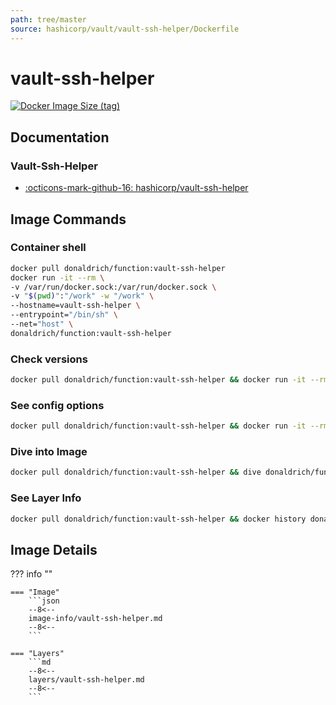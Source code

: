 ```yaml
---
path: tree/master
source: hashicorp/vault/vault-ssh-helper/Dockerfile
---
```


# vault-ssh-helper

[![Docker Image Size (tag)](https://img.shields.io/docker/image-size/donaldrich/function/vault-ssh-helper?color=blue&label=donaldrich/function:vault-ssh-helper&logo=docker&style=flat-square)](https://hub.docker.com/r/donaldrich/function/vault-ssh-helper)

## Documentation

### Vault-Ssh-Helper

- [:octicons-mark-github-16: hashicorp/vault-ssh-helper](https://github.com/hashicorp/vault-ssh-helper)

## Image Commands

### Container shell

```sh
docker pull donaldrich/function:vault-ssh-helper
docker run -it --rm \
-v /var/run/docker.sock:/var/run/docker.sock \
-v "$(pwd)":"/work" -w "/work" \
--hostname=vault-ssh-helper \
--entrypoint="/bin/sh" \
--net="host" \
donaldrich/function:vault-ssh-helper
```

### Check versions

```sh
docker pull donaldrich/function:vault-ssh-helper && docker run -it --rm  donaldrich/function:vault-ssh-helper validate
```

### See config options

```sh
docker pull donaldrich/function:vault-ssh-helper && docker run -it --rm  donaldrich/function:vault-ssh-helper help
```

### Dive into Image

```sh
docker pull donaldrich/function:vault-ssh-helper && dive donaldrich/function:vault-ssh-helper
```

### See Layer Info

```sh
docker pull donaldrich/function:vault-ssh-helper && docker history donaldrich/function:vault-ssh-helper
```

## Image Details

??? info ""

    === "Image"
        ```json
        --8<--
        image-info/vault-ssh-helper.md
        --8<--
        ```

    === "Layers"
        ```md
        --8<--
        layers/vault-ssh-helper.md
        --8<--
        ```
